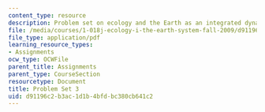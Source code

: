 ```yaml
---
content_type: resource
description: Problem set on ecology and the Earth as an integrated dynamic system.
file: /media/courses/1-018j-ecology-i-the-earth-system-fall-2009/d91196c2b3ac1d1b4bfdbc380cb641c2_MIT1_018JF09_hw3.pdf
file_type: application/pdf
learning_resource_types:
- Assignments
ocw_type: OCWFile
parent_title: Assignments
parent_type: CourseSection
resourcetype: Document
title: Problem Set 3
uid: d91196c2-b3ac-1d1b-4bfd-bc380cb641c2
---
```

